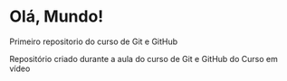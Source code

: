 # Olá, Mundo! 
 Primeiro repositorio do curso de Git e GitHub

Repositório criado durante a aula do curso de Git e GitHub do Curso em vídeo
